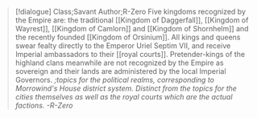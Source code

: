 >[!dialogue] Class;Savant Author;R-Zero
>Five kingdoms recognized by the Empire are: the traditional [[Kingdom of Daggerfall]], [[Kingdom of Wayrest]], [[Kingdom of Camlorn]] and [[Kingdom of Shornhelm]] and the recently founded [[Kingdom of Orsinium]]. All kings and queens swear fealty directly to the Emperor Uriel Septim VII, and receive Imperial ambassadors to their [[royal courts]]. Pretender-kings of the highland clans meanwhile are not recognized by the Empire as sovereign and their lands are administered by the local Imperial Governors.
>*;topics for the political realms, corresponding to Morrowind's House district system. Distinct from the topics for the cities themselves as well as the royal courts which are the actual factions. -R-Zero*